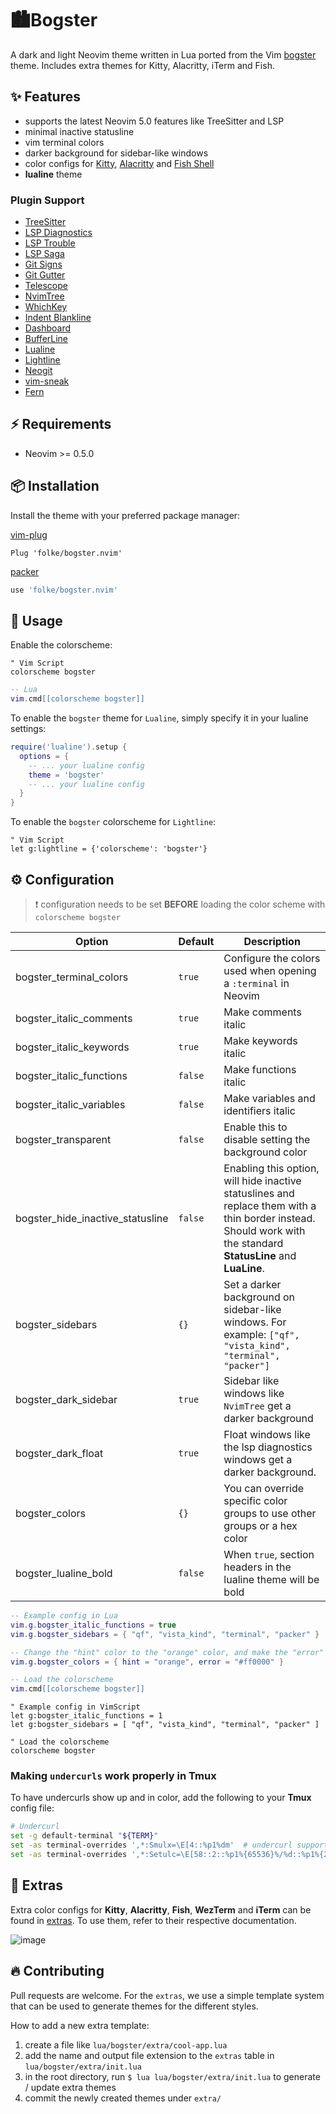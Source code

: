 # 🏙Bogster

A dark and light Neovim theme written in Lua ported from the Vim [bogster](https://github.com/wojciechkepka/bogster) theme. Includes extra themes for Kitty, Alacritty, iTerm and Fish.

## ✨ Features

- supports the latest Neovim 5.0 features like TreeSitter and LSP
- minimal inactive statusline
- vim terminal colors
- darker background for sidebar-like windows
- color configs for [Kitty](https://sw.kovidgoyal.net/kitty/conf.html?highlight=include), [Alacritty](https://github.com/alacritty/alacritty) and [Fish Shell](https://fishshell.com/)
- **lualine** theme

### Plugin Support

- [TreeSitter](https://github.com/nvim-treesitter/nvim-treesitter)
- [LSP Diagnostics](https://neovim.io/doc/user/lsp.html)
- [LSP Trouble](https://github.com/folke/lsp-trouble.nvim)
- [LSP Saga](https://github.com/glepnir/lspsaga.nvim)
- [Git Signs](https://github.com/lewis6991/gitsigns.nvim)
- [Git Gutter](https://github.com/airblade/vim-gitgutter)
- [Telescope](https://github.com/nvim-telescope/telescope.nvim)
- [NvimTree](https://github.com/kyazdani42/nvim-tree.lua)
- [WhichKey](https://github.com/liuchengxu/vim-which-key)
- [Indent Blankline](https://github.com/lukas-reineke/indent-blankline.nvim)
- [Dashboard](https://github.com/glepnir/dashboard-nvim)
- [BufferLine](https://github.com/akinsho/nvim-bufferline.lua)
- [Lualine](https://github.com/hoob3rt/lualine.nvim)
- [Lightline](https://github.com/itchyny/lightline.vim)
- [Neogit](https://github.com/TimUntersberger/neogit)
- [vim-sneak](https://github.com/justinmk/vim-sneak)
- [Fern](https://github.com/lambdalisue/fern.vim)

## ⚡️ Requirements

- Neovim >= 0.5.0

## 📦 Installation

Install the theme with your preferred package manager:

[vim-plug](https://github.com/junegunn/vim-plug)

```vim
Plug 'folke/bogster.nvim'
```

[packer](https://github.com/wbthomason/packer.nvim)

```lua
use 'folke/bogster.nvim'
```

## 🚀 Usage

Enable the colorscheme:

```vim
" Vim Script
colorscheme bogster
```

```lua
-- Lua
vim.cmd[[colorscheme bogster]]
```

To enable the `bogster` theme for `Lualine`, simply specify it in your lualine settings:

```lua
require('lualine').setup {
  options = {
    -- ... your lualine config
    theme = 'bogster'
    -- ... your lualine config
  }
}
```

To enable the `bogster` colorscheme for `Lightline`:

```vim
" Vim Script
let g:lightline = {'colorscheme': 'bogster'}
```

## ⚙️ Configuration

> ❗️ configuration needs to be set **BEFORE** loading the color scheme with `colorscheme bogster`


| Option                              | Default   | Description                                                                                                                                                     |
| ----------------------------------- | --------- | --------------------------------------------------------------------------------------------------------------------------------------------------------------- |
| bogster_terminal_colors          | `true`    | Configure the colors used when opening a `:terminal` in Neovim                                                                                                  |
| bogster_italic_comments          | `true`    | Make comments italic                                                                                                                                            |
| bogster_italic_keywords          | `true`    | Make keywords italic                                                                                                                                            |
| bogster_italic_functions         | `false`   | Make functions italic                                                                                                                                           |
| bogster_italic_variables         | `false`   | Make variables and identifiers italic                                                                                                                           |
| bogster_transparent              | `false`   | Enable this to disable setting the background color                                                                                                             |
| bogster_hide_inactive_statusline | `false`   | Enabling this option, will hide inactive statuslines and replace them with a thin border instead. Should work with the standard **StatusLine** and **LuaLine**. |
| bogster_sidebars                 | `{}`      | Set a darker background on sidebar-like windows. For example: `["qf", "vista_kind", "terminal", "packer"]`                                                      |
| bogster_dark_sidebar             | `true`    | Sidebar like windows like `NvimTree` get a darker background                                                                                                    |
| bogster_dark_float               | `true`    | Float windows like the lsp diagnostics windows get a darker background.                                                                                         |
| bogster_colors                   | `{}`      | You can override specific color groups to use other groups or a hex color                                                                                       |
| bogster_lualine_bold             | `false`   | When `true`, section headers in the lualine theme will be bold                                                                                                  |

```lua
-- Example config in Lua
vim.g.bogster_italic_functions = true
vim.g.bogster_sidebars = { "qf", "vista_kind", "terminal", "packer" }

-- Change the "hint" color to the "orange" color, and make the "error" color bright red
vim.g.bogster_colors = { hint = "orange", error = "#ff0000" }

-- Load the colorscheme
vim.cmd[[colorscheme bogster]]
```

```vim
" Example config in VimScript
let g:bogster_italic_functions = 1
let g:bogster_sidebars = [ "qf", "vista_kind", "terminal", "packer" ]

" Load the colorscheme
colorscheme bogster
```

### Making `undercurls` work properly in **Tmux**

To have undercurls show up and in color, add the following to your **Tmux** config file:

```sh
# Undercurl
set -g default-terminal "${TERM}"
set -as terminal-overrides ',*:Smulx=\E[4::%p1%dm'  # undercurl support
set -as terminal-overrides ',*:Setulc=\E[58::2::%p1%{65536}%/%d::%p1%{256}%/%{255}%&%d::%p1%{255}%&%d%;m'  # underscore colours - needs tmux-3.0
```

## 🍭 Extras

Extra color configs for **Kitty**, **Alacritty**, **Fish**, **WezTerm** and **iTerm** can be found in [extras](extras/). To use them, refer to their respective documentation.

![image](https://user-images.githubusercontent.com/292349/115395546-d8d6f880-a198-11eb-98fb-a1194787701d.png)

## 🔥 Contributing

Pull requests are welcome. For the `extras`, we use a simple template system that can be used to generate themes for the different styles.

How to add a new extra template:

1. create a file like `lua/bogster/extra/cool-app.lua`
2. add the name and output file extension to the `extras` table in `lua/bogster/extra/init.lua`
3. in the root directory, run `$ lua lua/bogster/extra/init.lua` to generate / update extra themes
4. commit the newly created themes under `extra/`
